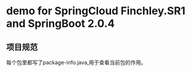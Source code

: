 # demo for SpringCloud Finchley.SR1 and SpringBoot 2.0.4


## 项目规范

每个包里都写了package-info.java,用于查看当前包的作用。